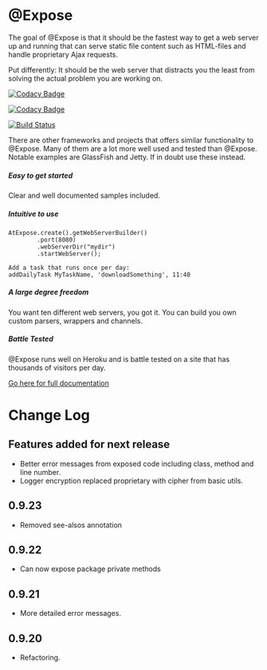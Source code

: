 # @Expose

The goal of @Expose is that it should be the fastest way to get a web server up and running that can 
serve static file content such as HTML-files and handle proprietary Ajax requests. 

Put differently: It should be the web server that distracts you the least from solving the actual problem you are working on.

[![Codacy Badge](https://api.codacy.com/project/badge/Grade/20d9426304f246c18f22402af9cb22bb)](https://www.codacy.com?utm_source=github.com&amp;utm_medium=referral&amp;utm_content=Schinzel/atexpose&amp;utm_campaign=Badge_Grade)

[![Codacy Badge](https://api.codacy.com/project/badge/Coverage/20d9426304f246c18f22402af9cb22bb)](https://www.codacy.com?utm_source=github.com&amp;utm_medium=referral&amp;utm_content=Schinzel/atexpose&amp;utm_campaign=Badge_Coverage)

[![Build Status](https://travis-ci.org/Schinzel/atexpose.svg?branch=master)](https://travis-ci.org/Schinzel/atexpose)

There are other frameworks and projects that offers similar functionality to
@Expose. Many of them are a lot more well used and tested than @Expose. Notable
examples are GlassFish and Jetty. If in doubt use these instead. 


##### Easy to get started
Clear and well documented samples included.

##### Intuitive to use
```
AtExpose.create().getWebServerBuilder()
        .port(8080)
        .webServerDir("mydir")
        .startWebServer();

Add a task that runs once per day:
addDailyTask MyTaskName, 'downloadSomething', 11:40
```
##### A large degree freedom
You want ten different web servers, you got it. You can build you own custom parsers, wrappers and channels. 


##### Battle Tested
@Expose runs well on Heroku and is battle tested on a site that has thousands of visitors per day.




<a href="https://sites.google.com/schinzel.io/atexpose" target="_blank">Go here for full documentation</a>

# Change Log
## Features added for next release
- Better error messages from exposed code including class, method and line number. 
- Logger encryption replaced proprietary with cipher from basic utils.

## 0.9.23
- Removed see-alsos annotation

## 0.9.22
- Can now expose package private methods

## 0.9.21
- More detailed error messages. 

## 0.9.20
- Refactoring. 
